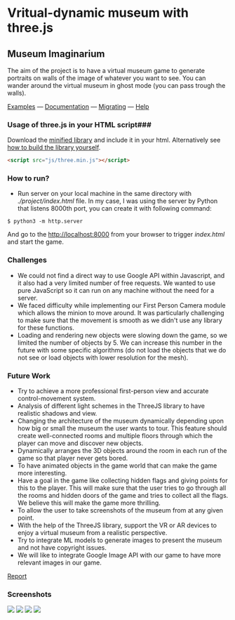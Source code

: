 Vritual-dynamic museum with three.js
========

## Museum Imaginarium ##

The aim of the project is to have a virtual museum game to generate portraits on walls of the image of whatever you want to see. You can wander around the virtual museum in ghost mode (you can pass trough the walls).

[Examples](http://threejs.org/) — [Documentation](http://threejs.org/docs/) — [Migrating](https://github.com/mrdoob/three.js/wiki/Migration) — [Help](http://stackoverflow.com/questions/tagged/three.js)

### Usage of three.js in your HTML script###

Download the [minified library](http://threejs.org/build/three.min.js) and include it in your html.
Alternatively see [how to build the library yourself](https://github.com/mrdoob/three.js/wiki/build.py,-or-how-to-generate-a-compressed-Three.js-file).

```html
<script src="js/three.min.js"></script>
```
### How to run? ###
- Run server on your local machine in the same directory with *./project/index.html* file.
In my case, I was using the server by Python that listens 8000th port, you can create it with following command:
```
$ python3 -m http.server
```
And go to the [http://localhost:8000](http://localhost:8000/) from your browser to trigger *index.html* and start the game.
  
### Challenges ###
- We could not find a direct way to use Google API within Javascript, and it also had a very limited number of free requests. We wanted to use pure JavaScript so it can run on any machine without the need for a server.
- We faced difficulty while implementing our First Person Camera module which allows the minion to move around. It was particularly challenging to make sure that the movement is smooth as we didn't use any library for these functions.
- Loading and rendering new objects were slowing down the game, so we limited the number of objects by 5. We can increase this number in the future with some specific algorithms (do not load the objects that we do not see or load objects with lower resolution for the mesh).

### Future Work ###
- Try to achieve a more professional first-person view and accurate control-movement system.
- Analysis of different light schemes in the ThreeJS library to have realistic shadows and view.
- Changing the architecture of the museum dynamically depending upon how big or small the museum the user wants to tour. This feature should create well-connected rooms and multiple floors through which the player can move and discover new objects. 
- Dynamically arranges the 3D objects around the room in each run of the game so that player never gets bored.
- To have animated objects in the game world that can make the game more interesting. 
- Have a goal in the game like collecting hidden flags and giving points for this to the player. This will make sure that the user tries to go through all the rooms and hidden doors of the game and tries to collect all the flags. We believe this will make the game more thrilling. 
- To allow the user to take screenshots of the museum from at any given point. 
- With the help of the ThreeJS library, support the VR or AR devices to enjoy a virtual museum from a realistic perspective.
- Try to integrate ML models to generate images to present the museum and not have copyright issues.
- We will like to integrate Google Image API with our game to have more relevant images in our game.

[Report](https://github.com/KerimKochekov/threejs-museum/blob/main/Museum_Imaginarium_Report.pdf)

### Screenshots ###
![](https://github.com/KerimKochekov/WebGL-Project/blob/main/assets/screenshots/0.PNG)
![](https://github.com/KerimKochekov/WebGL-Project/blob/main/assets/screenshots/1.PNG)
![](https://github.com/KerimKochekov/WebGL-Project/blob/main/assets/screenshots/2.PNG)
![](https://github.com/KerimKochekov/WebGL-Project/blob/main/assets/screenshots/3.PNG)

